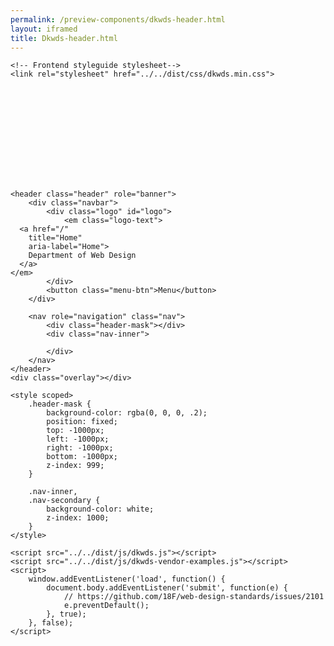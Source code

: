 ```yaml
--- 
permalink: /preview-components/dkwds-header.html
layout: iframed 
title: Dkwds-header.html
---
```

<!doctype html>

<html lang="da">

<head>
    <title>Dkwds Header: Default</title>
    <meta name="viewport" content="width=device-width, initial-scale=1.0">
    <!-- Vendor example stylesheets (Select2 and Datatables)-->
    <link rel="stylesheet" href="https://cdnjs.cloudflare.com/ajax/libs/select2/4.0.5/css/select2.css">
    <link rel="stylesheet" href="https://cdn.datatables.net/1.10.19/css/jquery.dataTables.min.css">
    <link rel="stylesheet" href="https://cdn.datatables.net/responsive/2.2.3/css/responsive.dataTables.min.css">
    <link rel="stylesheet" href="https://cdn.datatables.net/select/1.2.7/css/select.dataTables.min.css">

    <!-- Frontend styleguide stylesheet-->
    <link rel="stylesheet" href="../../dist/css/dkwds.min.css">
</head>

<body>
    <div class="hide-base-svg">
        <?xml version="1.0" encoding="UTF-8"?>
        <!DOCTYPE svg PUBLIC "-//W3C//DTD SVG 1.1//EN" "http://www.w3.org/Graphics/SVG/1.1/DTD/svg11.dtd"><svg xmlns="http://www.w3.org/2000/svg"><symbol id="add" viewBox="0 0 24 24"><path d="M0 0h24v24H0z" fill="none"/><path d="M13 7h-2v4H7v2h4v4h2v-4h4v-2h-4V7zm-1-5C6.48 2 2 6.48 2 12s4.48 10 10 10 10-4.48 10-10S17.52 2 12 2zm0 18c-4.41 0-8-3.59-8-8s3.59-8 8-8 8 3.59 8 8-3.59 8-8 8z"/></symbol><symbol id="alert-outline" viewBox="0 0 24 24"><path fill="currentColor" d="M12 2L1 21h22M12 6l7.53 13H4.47M11 10v4h2v-4m-2 6v2h2v-2"/></symbol><symbol id="angle-arrow-down-white" viewBox="0 0 24 24"><path fill="#fff" d="M7.41 8.58L12 13.17l4.59-4.59L18 10l-6 6-6-6 1.41-1.42z"/></symbol><symbol id="angle-arrow-down" viewBox="0 0 24 24"><path d="M7.41 8.58L12 13.17l4.59-4.59L18 10l-6 6-6-6 1.41-1.42z"/></symbol><symbol id="angle-arrow-up" viewBox="0 0 24 24"><path d="M7.41 15.41L12 10.83l4.59 4.58L18 14l-6-6-6 6 1.41 1.41z"/></symbol><symbol id="arrow-left" viewBox="0 0 24 24"><path d="M20 11v2H8l5.5 5.5-1.42 1.42L4.16 12l7.92-7.92L13.5 5.5 8 11h12z"/></symbol><symbol id="arrow-right" viewBox="0 0 24 24"><path d="M4 11v2h12l-5.5 5.5 1.42 1.42L19.84 12l-7.92-7.92L10.5 5.5 16 11H4z"/></symbol><symbol id="book-open" viewBox="0 0 24 24"><path d="M13 12h7v1.5h-7m0-4h7V11h-7m0 3.5h7V16h-7m8-12H3a2 2 0 0 0-2 2v13a2 2 0 0 0 2 2h18a2 2 0 0 0 2-2V6a2 2 0 0 0-2-2m0 15h-9V6h9"/></symbol><symbol id="calendar" viewBox="0 0 24 24"><path d="M19 19H5V8h14m-3-7v2H8V1H6v2H5c-1.11 0-2 .89-2 2v14a2 2 0 0 0 2 2h14a2 2 0 0 0 2-2V5a2 2 0 0 0-2-2h-1V1m-1 11h-5v5h5v-5z"/></symbol><symbol id="cash-multiple" viewBox="0 0 24 24"><path d="M5 6h18v12H5V6m9 3a3 3 0 0 1 3 3 3 3 0 0 1-3 3 3 3 0 0 1-3-3 3 3 0 0 1 3-3M9 8a2 2 0 0 1-2 2v4a2 2 0 0 1 2 2h10a2 2 0 0 1 2-2v-4a2 2 0 0 1-2-2H9m-8 2h2v10h16v2H1V10z"/></symbol><symbol id="check-box-checked" viewBox="0 0 24 24"><g fill="none" fill-rule="evenodd"><path d="M0 0h24v24H0z"/><path fill="#1A1A1A" d="M5 3h14a2 2 0 0 1 2 2v14a2 2 0 0 1-2 2H5a2 2 0 0 1-2-2V5a2 2 0 0 1 2-2zm12.293 4.293l-6.921 6.921-3.665-3.664-1.414 1.414 5.079 5.079 8.335-8.336-1.414-1.414z"/></g></symbol><symbol id="check-box-disabled" viewBox="0 0 24 24"><g fill="none" fill-rule="evenodd"><path d="M0 0h24v24H0z"/><rect width="16" height="16" x="4" y="4" fill="#F5F5F5" stroke="#BFBFBF" stroke-width="2" rx="2"/></g></symbol><symbol id="check-box-focus" viewBox="0 0 24 24"><g fill="none" fill-rule="evenodd"><path fill="#FEBB30" d="M0 0h24v24H0V0z"/><rect width="16" height="16" x="4" y="4" fill="#FFF" stroke="#1A1A1A" stroke-width="2" rx="2"/></g></symbol><symbol id="check-box-unchecked" viewBox="0 0 24 24"><g fill="none" fill-rule="evenodd"><path d="M0 0h24v24H0z"/><rect width="16" height="16" x="4" y="4" fill="#FFF" stroke="#1A1A1A" stroke-width="2" rx="2"/></g></symbol><symbol id="check-circle-outline" viewBox="0 0 24 24"><path d="M12 2a10 10 0 0 1 10 10 10 10 0 0 1-10 10A10 10 0 0 1 2 12 10 10 0 0 1 12 2m0 2a8 8 0 0 0-8 8 8 8 0 0 0 8 8 8 8 0 0 0 8-8 8 8 0 0 0-8-8m-1 12.5L6.5 12l1.41-1.41L11 13.67l5.59-5.58L18 9.5l-7 7z"/></symbol><symbol id="check" viewBox="0 0 24 24"><path d="M21 7L9 19l-5.5-5.5 1.41-1.41L9 16.17 19.59 5.59 21 7z"/></symbol><symbol id="checkbox-blank-outline" viewBox="0 0 24 24"><path d="M19 3H5c-1.11 0-2 .89-2 2v14a2 2 0 0 0 2 2h14a2 2 0 0 0 2-2V5a2 2 0 0 0-2-2m0 2v14H5V5h14z"/></symbol><symbol id="checkbox-marked" viewBox="0 0 24 24"><path d="M10 17l-5-5 1.41-1.42L10 14.17l7.59-7.59L19 8m0-5H5c-1.11 0-2 .89-2 2v14a2 2 0 0 0 2 2h14a2 2 0 0 0 2-2V5a2 2 0 0 0-2-2z"/></symbol><symbol id="chevron-left" viewBox="0 0 24 24"><path d="M15.41 16.58L10.83 12l4.58-4.59L14 6l-6 6 6 6 1.41-1.42z"/></symbol><symbol id="chevron-right" viewBox="0 0 24 24"><path d="M8.59 16.58L13.17 12 8.59 7.41 10 6l6 6-6 6-1.41-1.42z"/></symbol><symbol id="close-circle-outline" viewBox="0 0 24 24"><path d="M12 20c-4.41 0-8-3.59-8-8s3.59-8 8-8 8 3.59 8 8-3.59 8-8 8m0-18C6.47 2 2 6.47 2 12s4.47 10 10 10 10-4.47 10-10S17.53 2 12 2m2.59 6L12 10.59 9.41 8 8 9.41 10.59 12 8 14.59 9.41 16 12 13.41 14.59 16 16 14.59 13.41 12 16 9.41 14.59 8z"/></symbol><symbol id="close-circle" viewBox="0 0 24 24"><g fill="none" fill-rule="evenodd"><path d="M0 0h24v24H0z"/><path fill="#FFF" d="M13.414 12l2.314-2.314-1.414-1.414L12 10.586 9.686 8.272 8.272 9.686 10.586 12l-2.31 2.31 1.413 1.415L12 13.415l2.31 2.31 1.415-1.414L13.415 12zM12 19a7 7 0 1 1 0-14 7 7 0 0 1 0 14z"/></g></symbol><symbol id="close" viewBox="0 0 24 24"><path d="M19 6.41L17.59 5 12 10.59 6.41 5 5 6.41 10.59 12 5 17.59 6.41 19 12 13.41 17.59 19 19 17.59 13.41 12 19 6.41z"/></symbol><symbol id="content-save" viewBox="0 0 24 24"><path d="M15 9H5V5h10m-3 14a3 3 0 0 1-3-3 3 3 0 0 1 3-3 3 3 0 0 1 3 3 3 3 0 0 1-3 3m5-16H5a2 2 0 0 0-2 2v14a2 2 0 0 0 2 2h14a2 2 0 0 0 2-2V7l-4-4z"/></symbol><symbol id="delete-outline" viewBox="0 0 24 24"><path d="M6 19c0 1.1.9 2 2 2h8c1.1 0 2-.9 2-2V7H6v12zM8 9h8v10H8V9zm7.5-5l-1-1h-5l-1 1H5v2h14V4z"/><path fill="none" d="M0 0h24v24H0V0z"/></symbol><symbol id="delete" viewBox="0 0 24 24"><path fill="currentColor" d="M19 4h-3.5l-1-1h-5l-1 1H5v2h14M6 19a2 2 0 0 0 2 2h8a2 2 0 0 0 2-2V7H6v12z"/></symbol><symbol id="dots-vertical" viewBox="0 0 24 24"><path d="M12 16a2 2 0 0 1 2 2 2 2 0 0 1-2 2 2 2 0 0 1-2-2 2 2 0 0 1 2-2m0-6a2 2 0 0 1 2 2 2 2 0 0 1-2 2 2 2 0 0 1-2-2 2 2 0 0 1 2-2m0-6a2 2 0 0 1 2 2 2 2 0 0 1-2 2 2 2 0 0 1-2-2 2 2 0 0 1 2-2z"/></symbol><symbol id="download" viewBox="0 0 24 24"><path d="M19 12v7H5v-7H3v7c0 1.1.9 2 2 2h14c1.1 0 2-.9 2-2v-7h-2zm-6 .67l2.59-2.58L17 11.5l-5 5-5-5 1.41-1.41L11 12.67V3h2z"/><path fill="none" d="M0 0h24v24H0z"/></symbol><symbol id="error" viewBox="0 0 24 24"><path d="M12 20c-4.41 0-8-3.59-8-8s3.59-8 8-8 8 3.59 8 8-3.59 8-8 8m0-18C6.47 2 2 6.47 2 12s4.47 10 10 10 10-4.47 10-10S17.53 2 12 2m2.59 6L12 10.59 9.41 8 8 9.41 10.59 12 8 14.59 9.41 16 12 13.41 14.59 16 16 14.59 13.41 12 16 9.41 14.59 8z"/></symbol><symbol id="file-document-box" viewBox="0 0 24 24"><path d="M5 3c-1.11 0-2 .89-2 2v14c0 1.11.89 2 2 2h14c1.11 0 2-.89 2-2V5c0-1.11-.89-2-2-2H5m0 2h14v14H5V5m2 2v2h10V7H7m0 4v2h10v-2H7m0 4v2h7v-2H7z"/></symbol><symbol id="file" viewBox="0 0 24 24"><path fill="none" d="M0 0h24v24H0V0z"/><g><path d="M14 2H6c-1.1 0-1.99.9-1.99 2L4 20c0 1.1.89 2 1.99 2H18c1.1 0 2-.9 2-2V8l-6-6zM6 20V4h7v5h5v11H6z"/></g></symbol><symbol id="folder-multiple" viewBox="0 0 24 24"><path d="M22 4a2 2 0 0 1 2 2v10a2 2 0 0 1-2 2H6a2 2 0 0 1-2-2V4a2 2 0 0 1 2-2h6l2 2h8M2 6v14h18v2H2a2 2 0 0 1-2-2V6h2m4 0v10h16V6H6z"/></symbol><symbol id="help-circle-outline" viewBox="0 0 24 24"><path d="M11 18h2v-2h-2v2m1-16A10 10 0 0 0 2 12a10 10 0 0 0 10 10 10 10 0 0 0 10-10A10 10 0 0 0 12 2m0 18c-4.41 0-8-3.59-8-8s3.59-8 8-8 8 3.59 8 8-3.59 8-8 8m0-14a4 4 0 0 0-4 4h2a2 2 0 0 1 2-2 2 2 0 0 1 2 2c0 2-3 1.75-3 5h2c0-2.25 3-2.5 3-5a4 4 0 0 0-4-4z"/></symbol><symbol id="info" viewBox="0 0 24 24"><path d="M11 15h2v2h-2v-2m0-8h2v6h-2V7m1-5C6.47 2 2 6.5 2 12a10 10 0 0 0 10 10 10 10 0 0 0 10-10A10 10 0 0 0 12 2m0 18a8 8 0 0 1-8-8 8 8 0 0 1 8-8 8 8 0 0 1 8 8 8 8 0 0 1-8 8z"/></symbol><symbol id="language" viewBox="0 0 24 24"><path d="M0 0h24v24H0z" fill="none"/><path d="M11.99 2C6.47 2 2 6.48 2 12s4.47 10 9.99 10C17.52 22 22 17.52 22 12S17.52 2 11.99 2zm6.93 6h-2.95a15.65 15.65 0 0 0-1.38-3.56A8.03 8.03 0 0 1 18.92 8zM12 4.04c.83 1.2 1.48 2.53 1.91 3.96h-3.82c.43-1.43 1.08-2.76 1.91-3.96zM4.26 14C4.1 13.36 4 12.69 4 12s.1-1.36.26-2h3.38c-.08.66-.14 1.32-.14 2 0 .68.06 1.34.14 2H4.26zm.82 2h2.95c.32 1.25.78 2.45 1.38 3.56A7.987 7.987 0 0 1 5.08 16zm2.95-8H5.08a7.987 7.987 0 0 1 4.33-3.56A15.65 15.65 0 0 0 8.03 8zM12 19.96c-.83-1.2-1.48-2.53-1.91-3.96h3.82c-.43 1.43-1.08 2.76-1.91 3.96zM14.34 14H9.66c-.09-.66-.16-1.32-.16-2 0-.68.07-1.35.16-2h4.68c.09.65.16 1.32.16 2 0 .68-.07 1.34-.16 2zm.25 5.56c.6-1.11 1.06-2.31 1.38-3.56h2.95a8.03 8.03 0 0 1-4.33 3.56zM16.36 14c.08-.66.14-1.32.14-2 0-.68-.06-1.34-.14-2h3.38c.16.64.26 1.31.26 2s-.1 1.36-.26 2h-3.38z"/></symbol><symbol id="magnify" viewBox="0 0 24 24"><path d="M9.5 3A6.5 6.5 0 0 1 16 9.5c0 1.61-.59 3.09-1.56 4.23l.27.27h.79l5 5-1.5 1.5-5-5v-.79l-.27-.27A6.516 6.516 0 0 1 9.5 16 6.5 6.5 0 0 1 3 9.5 6.5 6.5 0 0 1 9.5 3m0 2C7 5 5 7 5 9.5S7 14 9.5 14 14 12 14 9.5 12 5 9.5 5z"/></symbol><symbol id="menu-down" viewBox="0 0 24 24"><path d="M7 10l5 5 5-5H7z"/></symbol><symbol id="menu-left" viewBox="0 0 24 24"><path d="M14 7l-5 5 5 5V7z"/></symbol><symbol id="menu-right" viewBox="0 0 24 24"><path d="M10 17l5-5-5-5v10z"/></symbol><symbol id="menu-up" viewBox="0 0 24 24"><path d="M7 15l5-5 5 5H7z"/></symbol><symbol id="message" viewBox="0 0 24 24"><path d="M20 2a2 2 0 0 1 2 2v12a2 2 0 0 1-2 2H6l-4 4V4a2 2 0 0 1 2-2h16M4 4v13.17L5.17 16H20V4H4m2 3h12v2H6V7m0 4h9v2H6v-2z"/></symbol><symbol id="minus" viewBox="0 0 24 24"><path d="M19 13H5v-2h14v2z"/></symbol><symbol id="open-in-new" viewBox="0 0 24 24"><path d="M14 3v2h3.59l-9.83 9.83 1.41 1.41L19 6.41V10h2V3m-2 16H5V5h7V3H5a2 2 0 0 0-2 2v14a2 2 0 0 0 2 2h14a2 2 0 0 0 2-2v-7h-2v7z"/></symbol><symbol id="pencil" viewBox="0 0 24 24"><path d="M20.71 7.04c.39-.39.39-1.04 0-1.41l-2.34-2.34c-.37-.39-1.02-.39-1.41 0l-1.84 1.83 3.75 3.75M3 17.25V21h3.75L17.81 9.93l-3.75-3.75L3 17.25z"/></symbol><symbol id="plus" viewBox="0 0 24 24"><path d="M19 13h-6v6h-2v-6H5v-2h6V5h2v6h6v2z"/></symbol><symbol id="printer" viewBox="0 0 24 24"><path d="M18 3H6v4h12m1 5a1 1 0 0 1-1-1 1 1 0 0 1 1-1 1 1 0 0 1 1 1 1 1 0 0 1-1 1m-3 7H8v-5h8m3-6H5a3 3 0 0 0-3 3v6h4v4h12v-4h4v-6a3 3 0 0 0-3-3z"/></symbol><symbol id="radio-disabled" viewBox="0 0 24 24"><g fill="none" fill-rule="evenodd"><path d="M0 0h24v24H0z"/><circle cx="12" cy="12" r="8" fill="#F5F5F5" stroke="#BFBFBF" stroke-width="2"/></g></symbol><symbol id="radio-focused" viewBox="0 0 24 24"><g fill="none" fill-rule="evenodd"><path d="M0 0h24v24H0z"/><circle cx="12" cy="12" r="8" fill="#FFF" stroke="#1A1A1A" stroke-linejoin="square" stroke-width="2"/><circle cx="12" cy="12" r="10.5" stroke="#FEBB30" stroke-width="3"/></g></symbol><symbol id="radio-marked" viewBox="0 0 24 24"><g fill="none" fill-rule="evenodd"><path d="M0 0h24v24H0z"/><g stroke-linejoin="square"><circle cx="12" cy="12" r="6.5" fill="#1A1A1A" stroke="#FFF" stroke-width="5"/><circle cx="12" cy="12" r="8" stroke="#1A1A1A" stroke-width="2"/></g></g></symbol><symbol id="radio-unmarked" viewBox="0 0 24 24"><g fill="none" fill-rule="evenodd"><path d="M0 0h24v24H0z"/><circle cx="12" cy="12" r="8" fill="#FFF" stroke="#1A1A1A" stroke-width="2"/></g></symbol><symbol id="refresh" viewBox="0 0 24 24"><path d="M17.65 6.35A7.958 7.958 0 0 0 12 4a8 8 0 0 0-8 8 8 8 0 0 0 8 8c3.73 0 6.84-2.55 7.73-6h-2.08A5.99 5.99 0 0 1 12 18a6 6 0 0 1-6-6 6 6 0 0 1 6-6c1.66 0 3.14.69 4.22 1.78L13 11h7V4l-2.35 2.35z"/></symbol><symbol id="save" viewBox="0 0 24 24"><path d="M0 0h24v24H0z" fill="none"/><path d="M17 3H5a2 2 0 0 0-2 2v14a2 2 0 0 0 2 2h14c1.1 0 2-.9 2-2V7l-4-4zm-5 16c-1.66 0-3-1.34-3-3s1.34-3 3-3 3 1.34 3 3-1.34 3-3 3zm3-10H5V5h10v4z"/></symbol><symbol id="settings" viewBox="0 0 24 24"><path d="M19.43 12.97l2.11 1.66c.19.15.24.42.12.64l-2 3.46c-.12.22-.39.3-.61.22l-2.49-1.01c-.52.4-1.06.73-1.69.99l-.37 2.65c-.04.24-.25.42-.5.42h-4c-.25 0-.46-.18-.5-.42l-.37-2.65c-.63-.25-1.17-.59-1.69-.99l-2.49 1.01c-.22.08-.49 0-.61-.22l-2-3.46a.493.493 0 0 1 .12-.64l2.11-1.66L4.5 12l.07-1-2.11-1.63a.493.493 0 0 1-.12-.64l2-3.46c.12-.22.39-.31.61-.22l2.49 1c.52-.39 1.06-.73 1.69-.98l.37-2.65c.04-.24.25-.42.5-.42h4c.25 0 .46.18.5.42l.37 2.65c.63.25 1.17.59 1.69.98l2.49-1c.22-.09.49 0 .61.22l2 3.46c.12.22.07.49-.12.64L19.43 11l.07 1-.07.97M6.5 12c0 .58.09 1.13.25 1.66l-2.07 1.7.75 1.3 2.52-.94c.74.81 1.73 1.4 2.85 1.65l.44 2.63h1.5l.44-2.63c1.12-.24 2.12-.83 2.87-1.64l2.51.94.75-1.3-2.07-1.7c.17-.53.26-1.09.26-1.67 0-.57-.09-1.13-.25-1.65l2.06-1.69-.75-1.3-2.5.93a5.526 5.526 0 0 0-2.87-1.66L12.75 4h-1.5l-.44 2.63c-1.12.25-2.12.84-2.87 1.66l-2.5-.94-.75 1.3 2.06 1.7c-.16.52-.25 1.08-.25 1.65M12 8.5a3.5 3.5 0 0 1 3.5 3.5 3.5 3.5 0 0 1-3.5 3.5A3.5 3.5 0 0 1 8.5 12 3.5 3.5 0 0 1 12 8.5m0 2a1.5 1.5 0 0 0-1.5 1.5 1.5 1.5 0 0 0 1.5 1.5 1.5 1.5 0 0 0 1.5-1.5 1.5 1.5 0 0 0-1.5-1.5z"/></symbol><symbol id="sort-acending" viewBox="0 0 24 24"><g fill="none" fill-rule="evenodd"><path d="M0 0h24v24H0z"/><path fill="#1A1A1A" d="M6 13l6 6 6-6z"/><path stroke="#1A1A1A" d="M16.793 10.5L12 5.707 7.207 10.5h9.586z"/></g></symbol><symbol id="sort-descending" viewBox="0 0 24 24"><g fill="none" fill-rule="evenodd"><path d="M0 0h24v24H0z"/><path stroke="#1A1A1A" d="M7.207 13.5L12 18.293l4.793-4.793H7.207z"/><path fill="#1A1A1A" d="M18 11l-6-6-6 6z"/></g></symbol><symbol id="sort-none" viewBox="0 0 24 24"><g fill="none" fill-rule="evenodd"><path d="M0 0h24v24H0z"/><path d="M7.207 13.5L12 18.293l4.793-4.793H7.207zm9.586-3L12 5.707 7.207 10.5h9.586z" stroke="#1A1A1A"/></g></symbol><symbol id="success" viewBox="0 0 24 24"><path d="M12 2a10 10 0 0 1 10 10 10 10 0 0 1-10 10A10 10 0 0 1 2 12 10 10 0 0 1 12 2m0 2a8 8 0 0 0-8 8 8 8 0 0 0 8 8 8 8 0 0 0 8-8 8 8 0 0 0-8-8m-1 12.5L6.5 12l1.41-1.41L11 13.67l5.59-5.58L18 9.5l-7 7z"/></symbol><symbol id="warning" viewBox="0 0 24 24"><path d="M12 2L1 21h22M12 6l7.53 13H4.47M11 10v4h2v-4m-2 6v2h2v-2"/></symbol></svg>
    </div>

    <header class="header" role="banner">
        <div class="navbar">
            <div class="logo" id="logo">
                <em class="logo-text">
      <a href="/"
        title="Home"
        aria-label="Home">
        Department of Web Design
      </a>
    </em>
            </div>
            <button class="menu-btn">Menu</button>
        </div>

        <nav role="navigation" class="nav">
            <div class="header-mask"></div>
            <div class="nav-inner">

            </div>
        </nav>
    </header>
    <div class="overlay"></div>

    <style scoped>
        .header-mask {
            background-color: rgba(0, 0, 0, .2);
            position: fixed;
            top: -1000px;
            left: -1000px;
            right: -1000px;
            bottom: -1000px;
            z-index: 999;
        }

        .nav-inner,
        .nav-secondary {
            background-color: white;
            z-index: 1000;
        }
    </style>

    <script src="../../dist/js/dkwds.js"></script>
    <script src="../../dist/js/dkwds-vendor-examples.js"></script>
    <script>
        window.addEventListener('load', function() {
            document.body.addEventListener('submit', function(e) {
                // https://github.com/18F/web-design-standards/issues/2101
                e.preventDefault();
            }, true);
        }, false);
    </script>
</body>

</html>